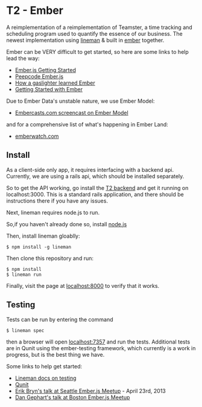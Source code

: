 # T2 - Ember 

A reimplementation of a reimplementation of Teamster, a time tracking and scheduling program used to quantify the essence of our business.  The newest implementation using [lineman](https://github.com/testdouble/lineman) & built in [ember](http://emberjs.com) together.

Ember can be VERY difficult to get started, so here are some links to help lead the way:

- [Ember.js Getting Started](http://emberjs.com/guides/getting-started/)
- [Peepcode Ember.js](https://peepcode.com/products/emberjs)
- [How a gaslighter learned Ember](http://www.youtube.com/watch?v=LyHK18s9taM)
- [Getting Started with Ember](http://tech.pro/tutorial/1166/getting-started-with-emberjs)

Due to Ember Data's unstable nature, we use Ember Model:

- [Embercasts.com screencast on Ember Model](http://www.embercasts.com/episodes/getting-started-with-ember-model)

and for a comprehensive list of what's happening in Ember Land:

- [emberwatch.com](http://emberwatch.com/)

## Install

As a client-side only app, it requires interfacing with a backend api.  Currently, we are using a rails api, which should be installed separately.

So to get the API working, go install the [T2 backend](https://github.com/neo/T2/tree/t3) and get it running on localhost:3000.  This is a standard rails application, and there should be instructions there if you have any issues.

Next, lineman requires node.js to run.

So,if you haven't already done so, install [node.js](http://nodejs.org)

Then, install lineman gloablly:

```
$ npm install -g lineman
```

Then clone this repository and run:

```
$ npm install
$ lineman run
```

Finally, visit the page at [localhost:8000](http://localhost:8000) to verify that it works.


## Testing

Tests can be run by entering the command

```
$ lineman spec
```

then a browser will open [localhost:7357](http://localhost:7357) and run the tests.  Additional tests are in Qunit using the ember-testing framework, which currently is a work in progress, but is the best thing we have.

Some links to help get started:

- [Lineman docs on testing](https://github.com/testdouble/lineman#specs)
- [Qunit](http://qunitjs.com/)
- [Erik Bryn's talk at Seattle Ember.js Meetup](http://www.youtube.com/watch?v=nO1hxT9GBTs) - April 23rd, 2013
- [Dan Gephart's talk at Boston Ember.js Meetup](http://www.youtube.com/watch?v=9DC4M1BWPH4#t=38s)
